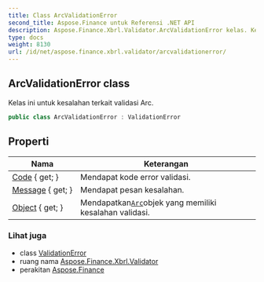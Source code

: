 ```yaml
---
title: Class ArcValidationError
second_title: Aspose.Finance untuk Referensi .NET API
description: Aspose.Finance.Xbrl.Validator.ArcValidationError kelas. Kelas ini untuk kesalahan terkait validasi Arc.
type: docs
weight: 8130
url: /id/net/aspose.finance.xbrl.validator/arcvalidationerror/
---
```

## ArcValidationError class

Kelas ini untuk kesalahan terkait validasi Arc.

```csharp
public class ArcValidationError : ValidationError
```

## Properti

| Nama | Keterangan |
| --- | --- |
| [Code](../../aspose.finance.xbrl.validator/validationerror/code/) { get; } | Mendapat kode error validasi. |
| [Message](../../aspose.finance.xbrl.validator/validationerror/message/) { get; } | Mendapat pesan kesalahan. |
| [Object](../../aspose.finance.xbrl.validator/arcvalidationerror/object/) { get; } | Mendapatkan[`Arc`](../../aspose.finance.xbrl/arc/)objek yang memiliki kesalahan validasi. |

### Lihat juga

* class [ValidationError](../validationerror/)
* ruang nama [Aspose.Finance.Xbrl.Validator](../../aspose.finance.xbrl.validator/)
* perakitan [Aspose.Finance](../../)


